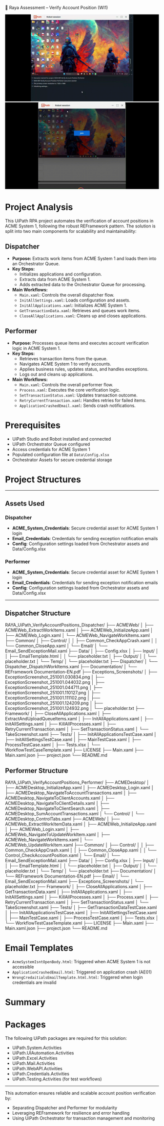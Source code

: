 🚀 Raya Assessment – Verify Account Position (WI1)


![image alt](perofmer.gif)
![image alt](Dispatcher.gif)
# Project Analysis

This UiPath RPA project automates the verification of account positions in ACME System 1, following the robust REFramework pattern. The solution is split into two main components for scalability and maintainability:

## Dispatcher
- **Purpose:** Extracts work items from ACME System 1 and loads them into an Orchestrator Queue.
- **Key Steps:**
    - Initializes applications and configuration.
    - Extracts data from ACME System 1.
    - Adds extracted data to the Orchestrator Queue for processing.
- **Main Workflows:**
    - `Main.xaml`: Controls the overall dispatcher flow.
    - `InitAllSettings.xaml`: Loads configuration and assets.
    - `InitAllApplications.xaml`: Initializes ACME System 1.
    - `GetTransactionData.xaml`: Retrieves and queues work items.
    - `CloseAllApplications.xaml`: Cleans up and closes applications.

## Performer
- **Purpose:** Processes queue items and executes account verification logic in ACME System 1.
- **Key Steps:**
    - Retrieves transaction items from the queue.
    - Navigates ACME System 1 to verify accounts.
    - Applies business rules, updates status, and handles exceptions.
    - Logs out and cleans up applications.
- **Main Workflows:**
    - `Main.xaml`: Controls the overall performer flow.
    - `Process.xaml`: Executes the core verification logic.
    - `SetTransactionStatus.xaml`: Updates transaction outcome.
    - `RetryCurrentTransaction.xaml`: Handles retries for failed items.
    - `ApplicationCrashedEmail.xaml`: Sends crash notifications.

# Prerequisites
- UiPath Studio and Robot installed and connected
- UiPath Orchestrator Queue configured
- Access credentials for ACME System 1
- Populated configuration file at `Data\Config.xlsx`
- Orchestrator Assets for secure credential storage

# Project Structures
---

## Assets Used

### Dispatcher
- **ACME_System_Credentials**: Secure credential asset for ACME System 1 login
- **Email_Credentials**: Credentials for sending exception notification emails
- **Config**: Configuration settings loaded from Orchestrator assets and Data/Config.xlsx

### Performer
- **ACME_System_Credentials**: Secure credential asset for ACME System 1 login
- **Email_Credentials**: Credentials for sending exception notification emails
- **Config**: Configuration settings loaded from Orchestrator assets and Data/Config.xlsx

---

## Dispatcher Structure
RAYA_UiPath_VerifyAccountPositions_Dispatcher/
├── ACMEWeb/
│   ├── ACMEWeb_ExtractWorkItems.xaml
│   ├── ACMEWeb_InitializeApp.xaml
│   ├── ACMEWeb_Login.xaml
│   └── ACMEWeb_NavigateWorkItems.xaml
├── Common/
│   ├── Control/
│   │   ├── Common_CheckAppCrash.xaml
│   │   └── Common_CloseApp.xaml
│   └── Email/
│       └── Email_SendExceptionMail.xaml
├── Data/
│   ├── Config.xlsx
│   ├── Input/
│   │   ├── EmailTemplate.html
│   │   └── placeholder.txt
│   ├── Output/
│   │   └── placeholder.txt
│   └── Temp/
│       └── placeholder.txt
├── Dispatcher/
│   └── Dispatcher_DispatchWorkItems.xaml
├── Documentation/
│   └── REFramework Documentation-EN.pdf
├── Exceptions_Screenshots/
│   ├── ExceptionScreenshot_251001.030834.png
│   ├── ExceptionScreenshot_251001.044032.png
│   ├── ExceptionScreenshot_251001.044711.png
│   ├── ExceptionScreenshot_251001.110127.png
│   ├── ExceptionScreenshot_251001.111102.png
│   ├── ExceptionScreenshot_251001.124209.png
│   ├── ExceptionScreenshot_251001.124932.png
│   └── placeholder.txt
├── Framework/
│   ├── CloseAllApplications.xaml
│   ├── ExtractAndUploadQueueItems.xaml
│   ├── InitAllApplications.xaml
│   ├── InitAllSettings.xaml
│   ├── KillAllProcesses.xaml
│   ├── RetryCurrentTransaction.xaml
│   ├── SetTransactionStatus.xaml
│   └── TakeScreenshot.xaml
├── Tests/
│   ├── InitAllApplicationsTestCase.xaml
│   ├── InitAllSettingsTestCase.xaml
│   ├── MainTestCase.xaml
│   ├── ProcessTestCase.xaml
│   ├── Tests.xlsx
│   └── WorkflowTestCaseTemplate.xaml
├── LICENSE
├── Main.xaml
├── Main.xaml.json
├── project.json
└── README.md

## Performer Structure
RAYA_UiPath_VerifyAccountPositions_Performer/
├── ACMEDesktop/
│   ├── ACMEDesktop_InitializeApp.xaml
│   ├── ACMEDesktop_Login.xaml
│   ├── ACMEDesktop_NavigateToAccountTransactions.xaml
│   ├── ACMEDesktop_NavigateToClientAccounts.xaml
│   ├── ACMEDesktop_NavigateToClientDetails.xaml
│   ├── ACMEDesktop_NavigateToClientSearch.xaml
│   ├── ACMEDesktop_SumAccountTransactions.xaml
│   └── Control/
│       └── ACMEDesktop_ControlTabs.xaml
├── ACMEWeb/
│   ├── ACMEWeb_ExtractWorkItemData.xaml
│   ├── ACMEWeb_InitializeApp.xaml
│   ├── ACMEWeb_Login.xaml
│   ├── ACMEWeb_NavigateToUpdateWorkItem.xaml
│   ├── ACMEWeb_NavigateWorkItems.xaml
│   └── ACMEWeb_UpdateWorkItem.xaml
├── Common/
│   ├── Control/
│   │   ├── Common_CheckAppCrash.xaml
│   │   ├── Common_CloseApp.xaml
│   │   └── Control_CheckAccountPosition.xaml
│   └── Email/
│       └── Email_SendExceptionMail.xaml
├── Data/
│   ├── Config.xlsx
│   ├── Input/
│   │   ├── EmailTemplate.html
│   │   └── placeholder.txt
│   ├── Output/
│   │   └── placeholder.txt
│   └── Temp/
│       └── placeholder.txt
├── Documentation/
│   └── REFramework Documentation-EN.pdf
├── Email/
│   └── Email_SendExceptionMail.xaml
├── Exceptions_Screenshots/
│   └── placeholder.txt
├── Framework/
│   ├── CloseAllApplications.xaml
│   ├── GetTransactionData.xaml
│   ├── InitAllApplications.xaml
│   ├── InitAllSettings.xaml
│   ├── KillAllProcesses.xaml
│   ├── Process.xaml
│   ├── RetryCurrentTransaction.xaml
│   ├── SetTransactionStatus.xaml
│   └── TakeScreenshot.xaml
├── Tests/
│   ├── GetTransactionDataTestCase.xaml
│   ├── InitAllApplicationsTestCase.xaml
│   ├── InitAllSettingsTestCase.xaml
│   ├── MainTestCase.xaml
│   ├── ProcessTestCase.xaml
│   ├── Tests.xlsx
│   └── WorkflowTestCaseTemplate.xaml
├── LICENSE
├── Main.xaml
├── Main.xaml.json
├── project.json
└── README.md

# Email Templates
- `AcmeSystemIsntOpenBody.html`: Triggered when ACME System 1 is not accessible
- `ApplicationCrashedEmail.html`: Triggered on application crash (AE01)
- `WrongCredaitialsEmailTemplate.html.html`: Triggered when login credentials are invalid

# Summary

# Packages

The following UiPath packages are required for this solution:
- UiPath.System.Activities
- UiPath.UIAutomation.Activities
- UiPath.Excel.Activities
- UiPath.Mail.Activities
- UiPath.WebAPI.Activities
- UiPath.Credentials.Activities
- UiPath.Testing.Activities (for test workflows)

---

This automation ensures reliable and scalable account position verification by:
- Separating Dispatcher and Performer for modularity
- Leveraging REFramework for resilience and error handling
- Using UiPath Orchestrator for transaction management and monitoring
